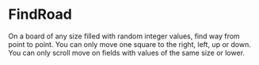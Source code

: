 # FindRoad
On a board of any size filled with random integer values, find way from point to point.
You can only move one square to the right, left, up or down. 
You can only scroll move on fields with values of the same size or lower.

